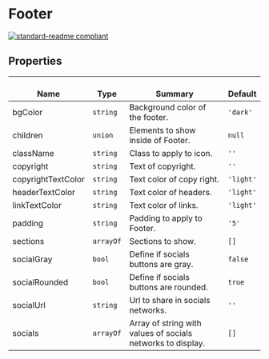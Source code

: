 # Footer
  [![standard-readme compliant](https://img.shields.io/badge/standard--readme-OK-green.svg?style=flat-square)](https://github.com/RichardLitt/standard-readme)
  

  ## Properties
  | </br>Name | </br>Type | </br>Summary | </br>Default | 
| ---- | ---- | ---- | ---- |
| bgColor | `string` | Background color of the footer. | `'dark'` |
| children | `union` | Elements to show inside of Footer. | `null` |
| className | `string` | Class to apply to icon. | `''` |
| copyright | `string` | Text of copyright. | `''` |
| copyrightTextColor | `string` | Text color of copy right. | `'light'` |
| headerTextColor | `string` | Text color of headers. | `'light'` |
| linkTextColor | `string` | Text color of links. | `'light'` |
| padding | `string` | Padding to apply to Footer. | `'5'` |
| sections | `arrayOf` | Sections to show. | `[]` |
| socialGray | `bool` | Define if socials buttons are gray. | `false` |
| socialRounded | `bool` | Define if socials buttons are rounded. | `true` |
| socialUrl | `string` | Url to share in socials networks. | `''` |
| socials | `arrayOf` | Array of string with values of socials networks to display. | `[]` |